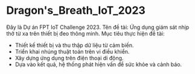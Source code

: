 # Dragon's_Breath_IoT_2023
Đây là Dự án FPT IoT Challenge 2023.
Tên đề tài: Ứng dụng giám sát nhịp thở từ xa trên thiết bị đeo thông minh.
Mục tiêu thực hiện đề tài:
- Thiết kế thiết bị và thu thập dữ liệu từ cảm biến.
- Triển khai nhúng thuật toán trên vi điều khiển.
- Xây dựng ứng dụng trên điện thoại di động.
- Dựa vào kết quả, hệ thống phát hiện vấn đề sức khỏe và cảnh báo.
